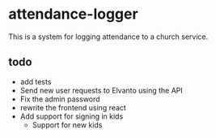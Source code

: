 # attendance-logger

This is a system for logging attendance to a church service.

## todo
- add tests
- Send new user requests to Elvanto using the API
- Fix the admin password
- rewrite the frontend using react
- Add support for signing in kids
  - Support for new kids
